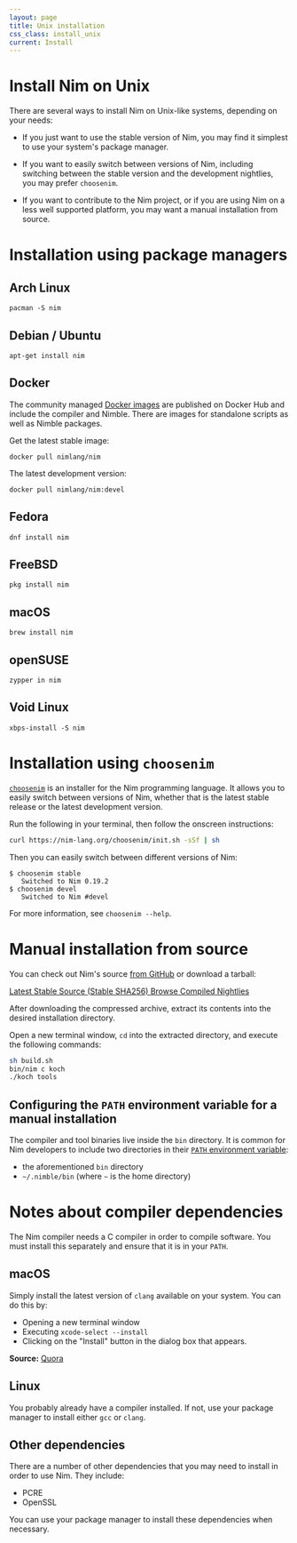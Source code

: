 ```yaml
---
layout: page
title: Unix installation
css_class: install_unix
current: Install
---
```


<h1 class="text-centered page-title main-heading">Install Nim on Unix</h1>

There are several ways to install Nim on Unix-like systems, depending on
your needs:

* If you just want to use the stable version of Nim, you may find it simplest
  to use your system's package manager.

* If you want to easily switch between versions of Nim,
  including switching between the stable version and the development
  nightlies, you may prefer ``choosenim``.

* If you want to contribute to the Nim project, or if you are using Nim on
  a less well supported platform, you may want a manual installation from
  source.

# Installation using package managers

## Arch Linux

```
pacman -S nim
```

## Debian / Ubuntu

```
apt-get install nim
```

## Docker

The community managed [Docker images](https://hub.docker.com/r/nimlang/nim/)
are published on Docker Hub and include
the compiler and Nimble. There are images for standalone scripts as well as
Nimble packages.

Get the latest stable image:

```
docker pull nimlang/nim
```

The latest development version:

```
docker pull nimlang/nim:devel
```

## Fedora

```
dnf install nim
```

## FreeBSD

```
pkg install nim
```

## macOS

```
brew install nim
```

## openSUSE

```
zypper in nim
```

## Void Linux

```
xbps-install -S nim
```

# Installation using ``choosenim``

[``choosenim``](https://github.com/dom96/choosenim#choosenim) is an
installer for the Nim programming language. It allows you
to easily switch between versions of Nim, whether that is the latest stable
release or the latest development version.

Run the following in your terminal, then follow the onscreen instructions:

```bash
curl https://nim-lang.org/choosenim/init.sh -sSf | sh
```

Then you can easily switch between different versions of Nim:

```
$ choosenim stable
   Switched to Nim 0.19.2
$ choosenim devel
   Switched to Nim #devel
```

For more information, see ``choosenim --help``.

# Manual installation from source

You can check out Nim's source [from GitHub](https://github.com/nim-lang/Nim) 
or download a tarball:

<div class="center">
  <a href="{{ site.baseurl }}/download/nim-{{ site.nim_version }}.tar.xz"
    class="pure-button pure-button-primary download-button">
    <i class="fa fa-file-archive-o" aria-hidden="true"></i>
    Latest Stable Source
  </a>
  <a href="{{ site.baseurl }}/download/nim-{{ site.nim_version }}.tar.xz.sha256"
    class="pure-button">
    <i class="fa fa-file-text-o" aria-hidden="true"></i>
    (Stable SHA256)
  </a>
  <a class="pure-button" 
      href="https://github.com/nim-lang/nightlies/releases">
  Browse Compiled Nightlies
  </a>
</div>

After downloading the compressed archive, extract its contents into the
desired installation directory.

Open a new terminal window, ``cd`` into the extracted directory, and
execute the following commands:

```bash
sh build.sh
bin/nim c koch
./koch tools
```

## Configuring the ``PATH`` environment variable for a manual installation

The compiler and tool binaries live inside the ``bin`` directory.
It is common for Nim developers to include two directories in their
[``PATH`` environment variable](https://en.wikipedia.org/wiki/PATH_(variable)):

* the aforementioned ``bin`` directory
* ``~/.nimble/bin`` (where ``~`` is the home directory)

# Notes about compiler dependencies

The Nim compiler needs a C compiler in order to compile software. You must
install this separately and ensure that it is in your ``PATH``.

## macOS

Simply install the latest version of ``clang`` available on your system.
You can do this by:

* Opening a new terminal window
* Executing ``xcode-select --install``
* Clicking on the "Install" button in the dialog box that appears.

**Source:** [Quora](https://www.quora.com/How-do-I-successfully-set-up-LLVM-clang-on-Mac-OS-X-El-Capitan/answer/James-McInnes-1?srid=hq2O)

## Linux

You probably already have a compiler installed. If not, use your package
manager to install either ``gcc`` or ``clang``.

## Other dependencies

There are a number of other dependencies that you may need to install in order
to use Nim. They include:

* PCRE
* OpenSSL

You can use your package manager to install these dependencies when
necessary.

